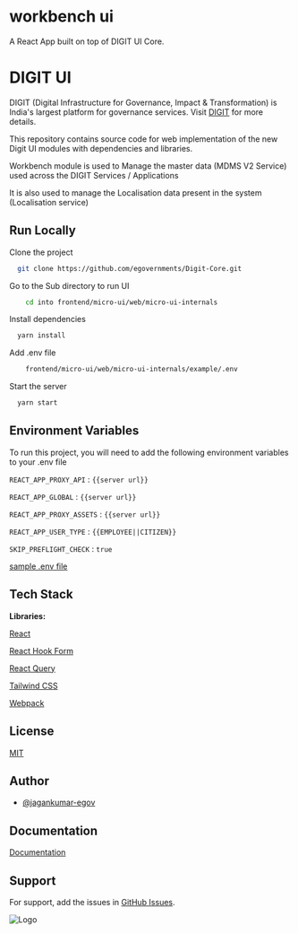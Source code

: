 # workbench ui

A React App built on top of DIGIT UI Core.

# DIGIT UI

DIGIT (Digital Infrastructure for Governance, Impact & Transformation) is India's largest platform for governance services. Visit [DIGIT](https://www.digit.org) for more details.

This repository contains source code for web implementation of the new Digit UI modules with dependencies and libraries.

Workbench module is used to Manage the master data (MDMS V2 Service) used across the DIGIT Services / Applications

It is also used to manage the Localisation data present in the system (Localisation service)

## Run Locally

Clone the project

```bash
  git clone https://github.com/egovernments/Digit-Core.git
```

Go to the Sub directory to run UI

```bash
    cd into frontend/micro-ui/web/micro-ui-internals
```

Install dependencies

```bash
  yarn install
```

Add .env file

```bash
    frontend/micro-ui/web/micro-ui-internals/example/.env
```

Start the server

```bash
  yarn start
```

## Environment Variables

To run this project, you will need to add the following environment variables to your .env file

`REACT_APP_PROXY_API` : `{{server url}}`

`REACT_APP_GLOBAL` : `{{server url}}`

`REACT_APP_PROXY_ASSETS` : `{{server url}}`

`REACT_APP_USER_TYPE` : `{{EMPLOYEE||CITIZEN}}`

`SKIP_PREFLIGHT_CHECK` : `true`

[sample .env file](https://github.com/egovernments/Digit-Core/blob/workbench/frontend/micro-ui/web/micro-ui-internals/example/.env-unifieddev)

## Tech Stack

**Libraries:**

[React](https://react.dev/)

[React Hook Form](https://www.react-hook-form.com/)

[React Query](https://tanstack.com/query/v3/)

[Tailwind CSS](https://tailwindcss.com/)

[Webpack](https://webpack.js.org/)

## License

[MIT](https://choosealicense.com/licenses/mit/)

## Author

- [@jagankumar-egov](https://www.github.com/jagankumar-egov)

## Documentation

[Documentation](https://https://core.digit.org/guides/developer-guide/ui-developer-guide/digit-ui)

## Support

For support, add the issues in [GitHub Issues](https://github.com/egovernments/DIGIT-core/issues).

![Logo](https://s3.ap-south-1.amazonaws.com/works-dev-asset/mseva-white-logo.png)
